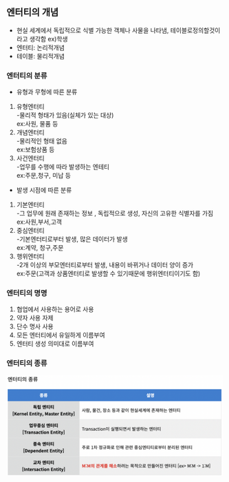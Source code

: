  ## 엔터티의 개념

- 현실 세계에서 독립적으로 식별 가능한 객체나 사물을 나타냄, 테이블로정의할것이라고 생각함
  ex)학생
- 엔터티: 논리적개념
- 테이블: 물리적개념

### 엔터티의 분류

- 유형과 무형에 따른 분류
1. 유형엔터티  
   -물리적 형태가 있음(실체가 있는 대상)   
     ex:사원, 물품 등
2. 개념엔터티  
   -물리적인 형태 없음       
    ex:보험상품 등
3. 사건엔터티  
   -업무를 수행에 따라 발생하는 엔테티   
    ex:주문,청구, 미납 등

- 발생 시점에 따른 분류
1. 기본엔터티  
   -그 업무에 원래 존재하는 정보 , 독립적으로 생성, 자신의 고유한 식별자를 가짐   
    ex:사원,부서,고객
2. 중심엔터티  
   -기본엔터티로부터 발생, 많은 데이터가 발생     
     ex:계약, 청구,주문
3. 행위엔터티  
   -2개 이상의 부모엔터티로부터 발생, 내용이 바뀌거나 데이터 양이 증가  
     ex:주문(고객과 상품엔터티로 발생할 수 있기때문에 행위엔터티이기도 함)

### 엔터티의 명명

1. 협업에서 사용하는 용어로 사용
2. 약자 사용 자제
3. 단수 명사 사용
4. 모든 엔터티에서 유일하게 이름부여
5. 엔터티 생성 의미대로 이름부여

### 엔터티의 종류    
         
<img src="SQLDimg/sqldEntity.png">